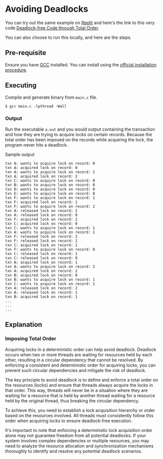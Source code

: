 Avoiding Deadlocks
===

You can try out the same example on [Replit](https://replit.com/~) and here's
the link to this very code [Deadlock-free Code through Total Order](https://replit.com/@arpitbbhayani/Writing-Deadlock-free-Code-throughTotal-Order).

You can also choose to run this locally, and here are the steps.

## Pre-requisite

Ensure you have [GCC](https://gcc.gnu.org/) installed. You can
install using the [official installation procedure](https://gcc.gnu.org/install/).

## Executing

Compile and generate binary from `main.c` file.

```
$ gcc main.c -lpthread -Wall
```

### Output

Run the executable `a.out` and you would output containing the transaction and
how they are trying to acquire locks on certain records. Because the total order
has been imposed on the records while acquiring the lock, the program
never hits a deadlock.


Sample output

```
txn A: wants to acquire lock on record: 0
txn A: acquired lock on record: 0
txn A: wants to acquire lock on record: 2
txn A: acquired lock on record: 2
txn C: wants to acquire lock on record: 0
txn B: wants to acquire lock on record: 0
txn D: wants to acquire lock on record: 0
txn E: wants to acquire lock on record: 0
txn F: wants to acquire lock on record: 1
txn F: acquired lock on record: 1
txn F: wants to acquire lock on record: 2
txn A: released lock on record: 2
txn A: released lock on record: 0
txn F: acquired lock on record: 2
txn C: acquired lock on record: 0
txn C: wants to acquire lock on record: 1
txn A: wants to acquire lock on record: 1
txn F: released lock on record: 2
txn F: released lock on record: 1
txn C: acquired lock on record: 1
txn F: wants to acquire lock on record: 0
txn C: released lock on record: 1
txn C: released lock on record: 0
txn A: acquired lock on record: 1
txn A: wants to acquire lock on record: 2
txn A: acquired lock on record: 2
txn B: acquired lock on record: 0
txn B: wants to acquire lock on record: 1
txn C: wants to acquire lock on record: 1
txn A: released lock on record: 2
txn A: released lock on record: 1
txn B: acquired lock on record: 1
...
...
...
```

## Explanation

### Imposing Total Order

Acquiring locks in a deterministic order can help avoid deadlock. Deadlock occurs when two or more threads are waiting for resources held by each other,
resulting in a circular dependency that cannot be resolved. By enforcing a consistent and deterministic order for acquiring locks,
you can prevent such circular dependencies and mitigate the risk of deadlock.

The key principle to avoid deadlock is to define and enforce a total order on the resources (locks) and ensure that threads always acquire the locks in that order.
This way, threads will never be in a situation where they are waiting for a resource that is held by another thread waiting for a resource held by the original thread,
thus breaking the circular dependency.

To achieve this, you need to establish a lock acquisition hierarchy or order based on the resources involved.
All threads must consistently follow this order when acquiring locks to ensure deadlock-free execution.

It's important to note that enforcing a deterministic lock acquisition order alone may not guarantee freedom from
all potential deadlocks. If your system involves complex dependencies or multiple resources, you may need to analyze the
resource allocation and synchronization mechanisms thoroughly to identify and resolve any potential deadlock scenarios.
